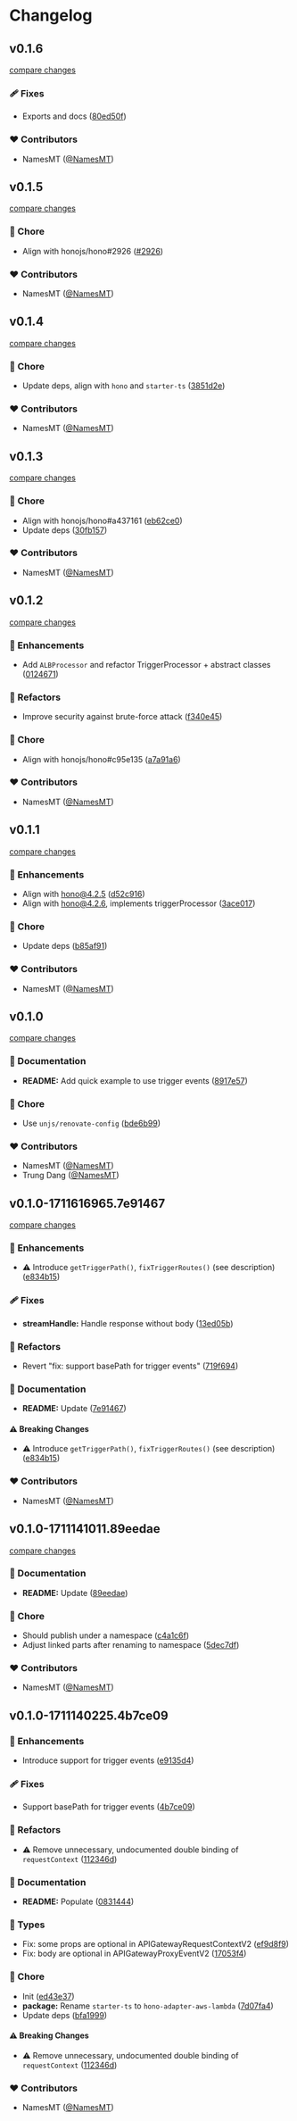 # Changelog


## v0.1.6

[compare changes](https://github.com/namesmt/hono-adapter-aws-lambda/compare/v0.1.5...v0.1.6)

### 🩹 Fixes

- Exports and docs ([80ed50f](https://github.com/namesmt/hono-adapter-aws-lambda/commit/80ed50f))

### ❤️ Contributors

- NamesMT ([@NamesMT](http://github.com/NamesMT))

## v0.1.5

[compare changes](https://github.com/namesmt/hono-adapter-aws-lambda/compare/v0.1.4...v0.1.5)

### 🏡 Chore

- Align with honojs/hono#2926 ([#2926](https://github.com/namesmt/hono-adapter-aws-lambda/issues/2926))

### ❤️ Contributors

- NamesMT ([@NamesMT](http://github.com/NamesMT))

## v0.1.4

[compare changes](https://github.com/namesmt/hono-adapter-aws-lambda/compare/v0.1.3...v0.1.4)

### 🏡 Chore

- Update deps, align with `hono` and `starter-ts` ([3851d2e](https://github.com/namesmt/hono-adapter-aws-lambda/commit/3851d2e))

### ❤️ Contributors

- NamesMT ([@NamesMT](http://github.com/NamesMT))

## v0.1.3

[compare changes](https://github.com/namesmt/hono-adapter-aws-lambda/compare/v0.1.2...v0.1.3)

### 🏡 Chore

- Align with honojs/hono#a437161 ([eb62ce0](https://github.com/namesmt/hono-adapter-aws-lambda/commit/eb62ce0))
- Update deps ([30fb157](https://github.com/namesmt/hono-adapter-aws-lambda/commit/30fb157))

### ❤️ Contributors

- NamesMT ([@NamesMT](http://github.com/NamesMT))

## v0.1.2

[compare changes](https://github.com/namesmt/hono-adapter-aws-lambda/compare/v0.1.1...v0.1.2)

### 🚀 Enhancements

- Add `ALBProcessor` and refactor TriggerProcessor + abstract classes ([0124671](https://github.com/namesmt/hono-adapter-aws-lambda/commit/0124671))

### 💅 Refactors

- Improve security against brute-force attack ([f340e45](https://github.com/namesmt/hono-adapter-aws-lambda/commit/f340e45))

### 🏡 Chore

- Align with honojs/hono#c95e135 ([a7a91a6](https://github.com/namesmt/hono-adapter-aws-lambda/commit/a7a91a6))

### ❤️ Contributors

- NamesMT ([@NamesMT](http://github.com/NamesMT))

## v0.1.1

[compare changes](https://github.com/namesmt/hono-adapter-aws-lambda/compare/v0.1.0...v0.1.1)

### 🚀 Enhancements

- Align with hono@4.2.5 ([d52c916](https://github.com/namesmt/hono-adapter-aws-lambda/commit/d52c916))
- Align with hono@4.2.6, implements triggerProcessor ([3ace017](https://github.com/namesmt/hono-adapter-aws-lambda/commit/3ace017))

### 🏡 Chore

- Update deps ([b85af91](https://github.com/namesmt/hono-adapter-aws-lambda/commit/b85af91))

### ❤️ Contributors

- NamesMT ([@NamesMT](http://github.com/NamesMT))

## v0.1.0

[compare changes](https://github.com/namesmt/hono-adapter-aws-lambda/compare/v0.1.0-1711616965.7e91467...v0.1.0)

### 📖 Documentation

- **README:** Add quick example to use trigger events ([8917e57](https://github.com/namesmt/hono-adapter-aws-lambda/commit/8917e57))

### 🏡 Chore

- Use `unjs/renovate-config` ([bde6b99](https://github.com/namesmt/hono-adapter-aws-lambda/commit/bde6b99))

### ❤️ Contributors

- NamesMT ([@NamesMT](http://github.com/NamesMT))
- Trung Dang ([@NamesMT](http://github.com/NamesMT))

## v0.1.0-1711616965.7e91467

[compare changes](https://github.com/namesmt/hono-adapter-aws-lambda/compare/v0.1.0-1711141011.89eedae...v0.1.0-1711616965.7e91467)

### 🚀 Enhancements

- ⚠️  Introduce `getTriggerPath()`, `fixTriggerRoutes()` (see description) ([e834b15](https://github.com/namesmt/hono-adapter-aws-lambda/commit/e834b15))

### 🩹 Fixes

- **streamHandle:** Handle response without body ([13ed05b](https://github.com/namesmt/hono-adapter-aws-lambda/commit/13ed05b))

### 💅 Refactors

- Revert "fix: support basePath for trigger events" ([719f694](https://github.com/namesmt/hono-adapter-aws-lambda/commit/719f694))

### 📖 Documentation

- **README:** Update ([7e91467](https://github.com/namesmt/hono-adapter-aws-lambda/commit/7e91467))

#### ⚠️ Breaking Changes

- ⚠️  Introduce `getTriggerPath()`, `fixTriggerRoutes()` (see description) ([e834b15](https://github.com/namesmt/hono-adapter-aws-lambda/commit/e834b15))

### ❤️ Contributors

- NamesMT ([@NamesMT](http://github.com/NamesMT))

## v0.1.0-1711141011.89eedae

[compare changes](https://github.com/namesmt/hono-adapter-aws-lambda/compare/v0.1.0-1711140225.4b7ce09...v0.1.0-1711141011.89eedae)

### 📖 Documentation

- **README:** Update ([89eedae](https://github.com/namesmt/hono-adapter-aws-lambda/commit/89eedae))

### 🏡 Chore

- Should publish under a namespace ([c4a1c6f](https://github.com/namesmt/hono-adapter-aws-lambda/commit/c4a1c6f))
- Adjust linked parts after renaming to namespace ([5dec7df](https://github.com/namesmt/hono-adapter-aws-lambda/commit/5dec7df))

### ❤️ Contributors

- NamesMT ([@NamesMT](http://github.com/NamesMT))

## v0.1.0-1711140225.4b7ce09


### 🚀 Enhancements

- Introduce support for trigger events ([e9135d4](https://github.com/namesmt/hono-adapter-aws-lambda/commit/e9135d4))

### 🩹 Fixes

- Support basePath for trigger events ([4b7ce09](https://github.com/namesmt/hono-adapter-aws-lambda/commit/4b7ce09))

### 💅 Refactors

- ⚠️  Remove unnecessary, undocumented double binding of `requestContext` ([112346d](https://github.com/namesmt/hono-adapter-aws-lambda/commit/112346d))

### 📖 Documentation

- **README:** Populate ([0831444](https://github.com/namesmt/hono-adapter-aws-lambda/commit/0831444))

### 🌊 Types

- Fix: some props are optional in APIGatewayRequestContextV2 ([ef9d8f9](https://github.com/namesmt/hono-adapter-aws-lambda/commit/ef9d8f9))
- Fix: body are optional in APIGatewayProxyEventV2 ([17053f4](https://github.com/namesmt/hono-adapter-aws-lambda/commit/17053f4))

### 🏡 Chore

- Init ([ed43e37](https://github.com/namesmt/hono-adapter-aws-lambda/commit/ed43e37))
- **package:** Rename `starter-ts` to `hono-adapter-aws-lambda` ([7d07fa4](https://github.com/namesmt/hono-adapter-aws-lambda/commit/7d07fa4))
- Update deps ([bfa1999](https://github.com/namesmt/hono-adapter-aws-lambda/commit/bfa1999))

#### ⚠️ Breaking Changes

- ⚠️  Remove unnecessary, undocumented double binding of `requestContext` ([112346d](https://github.com/namesmt/hono-adapter-aws-lambda/commit/112346d))

### ❤️ Contributors

- NamesMT ([@NamesMT](http://github.com/NamesMT))

